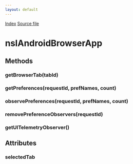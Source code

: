 ```yaml
---
layout: default
---
```

<div id='links'><a href="../index.html">Index</a>
<a href="http://dxr.mozilla.org/mozilla-central/source/widget/android/nsIAndroidBridge.idl">Source file</a>
</div>

# nsIAndroidBrowserApp #

## Methods ##

### getBrowserTab(tabId) ###

### getPreferences(requestId, prefNames, count) ###

### observePreferences(requestId, prefNames, count) ###

### removePreferenceObservers(requestId) ###

### getUITelemetryObserver() ###

## Attributes ##

### selectedTab ###
